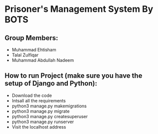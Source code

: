 <h1>Prisoner's Management System By BOTS </h1>

<h2>Group Members:</h2>
<ul>
<li>Muhammad Ehtisham</li>
<li>Talal Zulfiqar</li>
<li>Muhammad Abdullah Nadeem</li>

</ul>

<h2>How to run Project (make sure you have the setup of Django and Python):</h2>
<ul>
<li>Download the code</li>
<li>Intsall all the requirements</li>
<li>python3 manage.py makemigrations</li>
<li>python3 manage.py migrate</li>
<li>python3 manage.py createsuperuser</li>
<li>python3 manage.py runserver</li>
<li>Visit the localhost address</li>
</ul>

